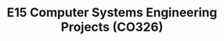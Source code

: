 ---
layout: project_batch
title: E15 Computer Systems Engineering Projects (CO326)
permalink: /co326/e15/
has_children: true
parent: Computer Systems Engineering Projects (CO326)
batch: e15
code: co326

default_thumb_image: /data/categories/co326/thumbnail.jpg
description: This section contains projects conducted as a partial requirement to complete the course CO326. The timeline for the project is semester 6 (second semester of the third year) of the undergraduate. The main objective of this is to give students a hand on experience of Industrial Communication Networks.
---
